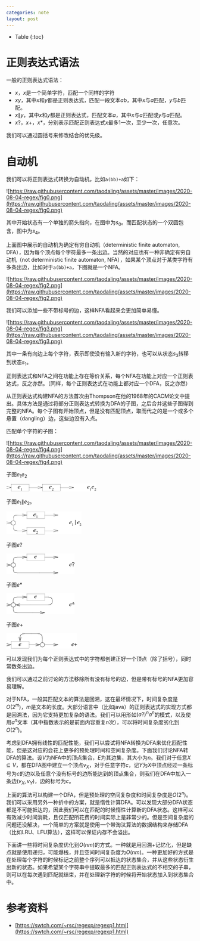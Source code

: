 ```yaml
---
categories: note
layout: post
---
```


- Table
{:toc}

# 正则表达式语法

一般的正则表达式语法：

- $x$，$x$是一个简单字符，匹配一个同样的字符
- $xy$，其中$x$和$y$都是正则表达式，匹配一段文本$ab$，其中$x$与$a$匹配，$y$与$b$匹配。
- $x\|y$，其中$x$和$y$都是正则表达式，匹配文本$a$，其中$x$与$a$匹配或$y$与$a$匹配。
- $x?$，$x+$，$x*$，分别表示匹配正则表达式$x$最多1一次，至少一次，任意次。

我们可以通过圆括号来修改结合的优先级。

# 自动机

我们可以将正则表达式转换为自动机，比如`a(bb)+a`如下：

![https://raw.githubusercontent.com/taodaling/assets/master/images/2020-08-04-regex/fig0.png](https://raw.githubusercontent.com/taodaling/assets/master/images/2020-08-04-regex/fig0.png)

其中开始状态有一个单独的箭头指向，在图中为$s_0$。而匹配状态的一个双圆包含，图中为$s_4$。

上面图中展示的自动机为确定有穷自动机（deterministic finite automaton, DFA），因为每个顶点每个字符最多一条出边。当然的对应也有一种非确定有穷自动机（not deterministic finite automaton, NFA），如果某个顶点对于某类字符有多条出边，比如对于`a(bb)+a`，下图就是一个NFA。

![https://raw.githubusercontent.com/taodaling/assets/master/images/2020-08-04-regex/fig2.png](https://raw.githubusercontent.com/taodaling/assets/master/images/2020-08-04-regex/fig2.png)

我们可以添加一些不带标号的边，这样NFA看起来会更加简单易懂。

![https://raw.githubusercontent.com/taodaling/assets/master/images/2020-08-04-regex/fig3.png](https://raw.githubusercontent.com/taodaling/assets/master/images/2020-08-04-regex/fig3.png)

其中一条有向边上每个字符，表示即使没有输入新的字符，也可以从状态$s_3$转移到状态$s_1$。

正则表达式和NFA之间在功能上存在等价关系，每个NFA在功能上对应一个正则表达式，反之亦然。（同样，每个正则表达式在功能上都对应一个DFA，反之亦然）

从正则表达式构建NFA的方法首次由Thompson在他的1968年的CACM论文中提出。具体方法是通过将部分正则表达式转换为DFA的子图，之后合并这些子图得到完整的NFA。每个子图有开始顶点，但是没有匹配顶点，取而代之的是一个或多个悬置（dangling）边，这些边没有入点。

匹配单个字符的子图：

![https://raw.githubusercontent.com/taodaling/assets/master/images/2020-08-04-regex/fig4.png](https://raw.githubusercontent.com/taodaling/assets/master/images/2020-08-04-regex/fig4.png)

子图$e_1e_2$

![](https://raw.githubusercontent.com/taodaling/assets/master/images/2020-08-04-regex/fig5.png)

子图$e_1\|e_2$。

![](https://raw.githubusercontent.com/taodaling/assets/master/images/2020-08-04-regex/fig6.png)

子图$e?$

![](https://raw.githubusercontent.com/taodaling/assets/master/images/2020-08-04-regex/fig7.png)

子图$e*$

![](https://raw.githubusercontent.com/taodaling/assets/master/images/2020-08-04-regex/fig8.png)

子图$e+$

![](https://raw.githubusercontent.com/taodaling/assets/master/images/2020-08-04-regex/fig9.png)

可以发现我们为每个正则表达式中的字符都创建正好一个顶点（除了括号），同时常数条出边。

我们可以通过之前讨论的方法移除所有没有标号的边，但是带有标号的NFA更加容易理解。

对于NFA，一般其匹配文本的算法是回溯，这在最坏情况下，时间复杂度是$O(2^m)$，$m$是文本的长度。大部分语言中（比如java）的正则表达式的实现方式都是回溯法，因为它支持更加复杂的语法。我们可以用形如$(a?)^na^n$的模式，以及使用$a^n$文本（其中指数表示的是前面内容重复$n$次），可以将时间复杂度劣化到$O(2^n)$。

考虑到DFA拥有线性的匹配性能，我们可以尝试将NFA转换为DFA来优化匹配性能，但是这对应的会花上更多的预处理时间和空间复杂度。下面我们讨论NFA转DFA的算法。设$V$为NFA中的顶点集合，$E$为其边集，其大小为$n$。我们对于任意$X\subseteq V$，都在DFA图中建立一个顶点$v_X$，对于任意字符$c$，记$Y$为$X$中顶点经过一条标号为$c$的边以及任意个没有标号的边所能达到的顶点集合，则我们在DFA中加入一条边$(v_X,v_Y)$，边的标号为$c$。

上面的算法可以构建一个DFA，但是预处理的空间复杂度和时间复杂度是$O(2^n)$。我们可以采用另外一种折中的方案，就是惰性计算DFA。可以发现大部分DFA状态都是不可能抵达的，因此我们可以在匹配的时候惰性计算新的DFA状态。这样可以有效减少时间消耗，且仅匹配所花费的时间实际上是非常少的。但是空间复杂度的问题还没解决，一个简单的方案就是使用一个带淘汰算法的数据结构来存储DFA（比如LRU、LFU算法），这样可以保证内存不会溢出。

下面讲一些将时间复杂度优化到$O(nm)$的方式。一种就是用回溯+记忆化，但是缺点就是使用递归，可能爆栈，并且空间时间复杂度为$O(nm)$。一种更加好的方式是在处理每个字符的时候标记之前整个序列可以抵达的状态集合，并从这些状态衍生出新的状态。如果希望某个字符串中提取最多的匹配正则表达式的不相交的子串，则可以在每次遇到匹配就结束，并在处理新字符的时候将开始状态加入到状态集合中。



# 参考资料

- [https://swtch.com/~rsc/regexp/regexp1.html](https://swtch.com/~rsc/regexp/regexp1.html)